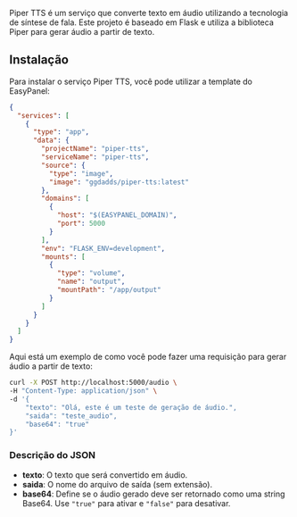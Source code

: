 
Piper TTS é um serviço que converte texto em áudio utilizando a tecnologia de síntese de fala. Este projeto é baseado em Flask e utiliza a biblioteca Piper para gerar áudio a partir de texto.

## Instalação

Para instalar o serviço Piper TTS, você pode utilizar a template do EasyPanel:



```json
{
  "services": [
    {
      "type": "app",
      "data": {
        "projectName": "piper-tts",
        "serviceName": "piper-tts",
        "source": {
          "type": "image",
          "image": "ggdadds/piper-tts:latest"
        },
        "domains": [
          {
            "host": "$(EASYPANEL_DOMAIN)",
            "port": 5000
          }
        ],
        "env": "FLASK_ENV=development",
        "mounts": [
          {
            "type": "volume",
            "name": "output",
            "mountPath": "/app/output"
          }
        ]
      }
    }
  ]
}
```



Aqui está um exemplo de como você pode fazer uma requisição para gerar áudio a partir de texto:

```bash
curl -X POST http://localhost:5000/audio \
-H "Content-Type: application/json" \
-d '{
    "texto": "Olá, este é um teste de geração de áudio.",
    "saida": "teste_audio",
    "base64": "true"
}'

```

### Descrição do JSON

- **texto**: O texto que será convertido em áudio.
- **saida**: O nome do arquivo de saída (sem extensão).
- **base64**: Define se o áudio gerado deve ser retornado como uma string Base64. Use `"true"` para ativar e `"false"` para desativar.

